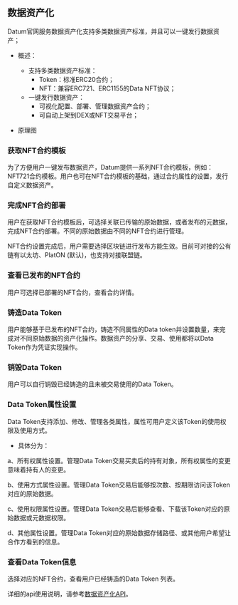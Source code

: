 ## 数据资产化

Datum官网服务数据资产化支持多类数据资产标准，并且可以一键发行数据资产；

- 概述：
  - 支持多类数据资产标准：
    - Token：标准ERC20合约；
    - NFT：兼容ERC721、ERC1155的Data NFT协议；
  - 一键发行数据资产：
    - 可视化配置、部署、管理数据资产合约；
    - 可自动上架到DEX或NFT交易平台； 

- 原理图

  

  

### 获取NFT合约模板


为了方便用户一键发布数据资产，Datum提供一系列NFT合约模板，例如：NFT721合约模板。用户也可在NFT合约模板的基础，通过合约属性的设置，发行自定义数据资产。


### 完成NFT合约部署

用户在获取NFT合约模板后，可选择关联已传输的原始数据，或者发布的元数据，完成NFT合约部署。不同的原始数据由不同的NFT合约进行管理。

NFT合约设置完成后，用户需要选择区块链进行发布方能生效。目前可对接的公有链有以太坊、PlatON (默认)，也支持对接联盟链。

### 查看已发布的NFT合约

用户可选择已部署的NFT合约，查看合约详情。

### 铸造Data Token


用户能够基于已发布的NFT合约，铸造不同属性的Data token并设置数量，来完成对不同原始数据的资产化操作。数据资产的分享、交易、使用都将以Data Token作为凭证实现操作。

### 销毁Data Token

用户可以自行销毁已经铸造的且未被交易使用的Data Token。


### Data Token属性设置


Data Token支持添加、修改、管理各类属性，属性可用户定义该Token的使用权限及使用方式。


- 具体分为：


a、所有权属性设置。管理Data Token交易买卖后的持有对象，所有权属性的变更意味着持有人的变更。

b、使用方式属性设置。管理Data Token交易后能够按次数、按期限访问该Token对应的原始数据。

c、使用权限属性设置。管理Data Token交易后能够查看、下载该Token对应的原始数据或元数据权限。

d、其他属性设置。管理Data Token对应的原始数据存储路径、或其他用户希望让合作方看到的信息。


### 查看Data Token信息


选择对应的NFT合约，查看用户已经铸造的Data Token 列表。

详细的api使用说明，请参考[数据资产化API](../API说明/数据资产化.md)。
